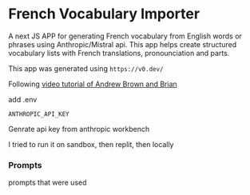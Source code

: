 # French Vocabulary Importer

A next JS APP for generating French vocabulary from English words or phrases using Anthropic/Mistral api. This app helps create structured vocabulary lists with French translations, pronounciation and parts.

This app was generated using `https://v0.dev/`

Following [video tutorial of Andrew Brown and Brian](https://www.youtube.com/watch?v=5eAbLhdfFBs)

add .env

```
ANTHROPIC_API_KEY
```

Genrate api key from anthropic workbench

I tried to run it on sandbox, then replit, then locally

### Prompts

prompts that were used

`
`
